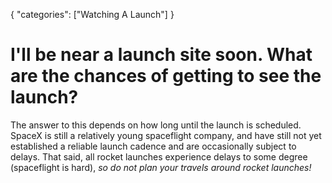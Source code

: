 {
    "categories": ["Watching A Launch"]
}

# I'll be near a launch site soon. What are the chances of getting to see the launch?

The answer to this depends on how long until the launch is scheduled. SpaceX is still a relatively young spaceflight company, and have still not yet established a reliable launch cadence and are occasionally subject to delays. That said, all rocket launches experience delays to some degree (spaceflight is hard), *so do not plan your travels around rocket launches!*
